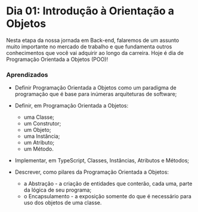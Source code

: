 # Dia 01: Introdução à Orientação a Objetos

Nesta etapa da nossa jornada em Back-end, falaremos de um assunto muito importante no mercado de trabalho e que fundamenta outros conhecimentos que você vai adquirir ao longo da carreira. Hoje é dia de Programação Orientada a Objetos (POO)!

### Aprendizados

- Definir Programação Orientada a Objetos como um paradigma de programação que é base para inúmeras arquiteturas de software;

- Definir, em Programação Orientada a Objetos:
  - uma Classe;
  - um Construtor;
  - um Objeto;
  - uma Instância;
  - um Atributo;
  - um Método.

- Implementar, em TypeScript, Classes, Instâncias, Atributos e Métodos;

- Descrever, como pilares da Programação Orientada a Objetos:
  - a Abstração - a criação de entidades que conterão, cada uma, parte da lógica de seu programa;
  - o Encapsulamento - a exposição somente do que é necessário para uso dos objetos de uma classe.
